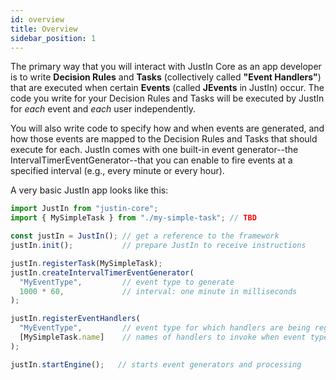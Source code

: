 ```yaml
---
id: overview
title: Overview
sidebar_position: 1
---
```


The primary way that you will interact with JustIn Core as an app developer is to write **Decision Rules** and **Tasks** (collectively called **"Event Handlers"**) that are executed when certain **Events** (called **JEvents** in JustIn) occur. The code you write for your Decision Rules and Tasks will be executed by JustIn for *each* event and *each* user independently.

You will also write code to specify how and when events are generated, and how those events are mapped to the Decision Rules and Tasks that should execute for each. JustIn comes with one built-in event generator--the IntervalTimerEventGenerator--that you can enable to fire events at a specified interval (e.g., every minute or every hour).

A very basic JustIn app looks like this:

```ts
import JustIn from "justin-core";
import { MySimpleTask } from "./my-simple-task"; // TBD

const justIn = JustIn(); // get a reference to the framework
justIn.init();           // prepare JustIn to receive instructions

justIn.registerTask(MySimpleTask);
justIn.createIntervalTimerEventGenerator(
  "MyEventType",         // event type to generate
  1000 * 60,             // interval: one minute in milliseconds
);

justIn.registerEventHandlers(
  "MyEventType",         // event type for which handlers are being registered
  [MySimpleTask.name]    // names of handlers to invoke when event type is received
);

justIn.startEngine();   // starts event generators and processing

```
